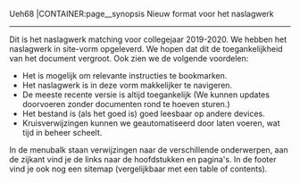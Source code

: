 Ueh68
|CONTAINER:page__synopsis
Nieuw format voor het naslagwerk
_____
Dit is het naslagwerk matching voor collegejaar 2019-2020. We hebben het naslagwerk in site-vorm opgeleverd. We hopen dat dit de toegankelijkheid van het document vergroot. Ook zien we de volgende voordelen:

- Het is mogelijk om relevante instructies te bookmarken.
- Het naslagwerk is in deze vorm makkelijker te navigeren.
- De meeste recente versie is altijd toegankelijk (We kunnen updates doorvoeren zonder documenten rond te hoeven sturen.)
- Het bestand is (als het goed is) goed leesbaar op andere devices.
- Kruisverwijzingen kunnen we geautomatiseerd door laten voeren, wat tijd in beheer scheelt.

In de menubalk staan verwijzingen naar de verschillende onderwerpen, aan de zijkant vind je de links naar de hoofdstukken en pagina's. In de footer vind je ook nog een sitemap (vergelijkbaar met een table of contents).
